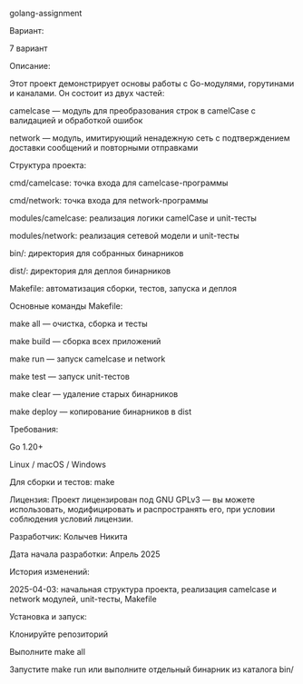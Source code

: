 golang-assignment

Вариант: 

7 вариант

Описание:

Этот проект демонстрирует основы работы с Go-модулями, горутинами и каналами. Он состоит из двух частей:

camelcase — модуль для преобразования строк в camelCase с валидацией и обработкой ошибок

network — модуль, имитирующий ненадежную сеть с подтверждением доставки сообщений и повторными отправками

Структура проекта:

cmd/camelcase: точка входа для camelcase-программы

cmd/network: точка входа для network-программы

modules/camelcase: реализация логики camelCase и unit-тесты

modules/network: реализация сетевой модели и unit-тесты

bin/: директория для собранных бинарников

dist/: директория для деплоя бинарников

Makefile: автоматизация сборки, тестов, запуска и деплоя

Основные команды Makefile:

make all — очистка, сборка и тесты

make build — сборка всех приложений

make run — запуск camelcase и network

make test — запуск unit-тестов

make clear — удаление старых бинарников

make deploy — копирование бинарников в dist

Требования:

Go 1.20+

Linux / macOS / Windows

Для сборки и тестов: make

Лицензия:
Проект лицензирован под GNU GPLv3 — вы можете использовать, модифицировать и распространять его, при условии соблюдения условий лицензии.

Разработчик:
Колычев Никита

Дата начала разработки:
Апрель 2025

История изменений:

2025-04-03: начальная структура проекта, реализация camelcase и network модулей, unit-тесты, Makefile

Установка и запуск:

Клонируйте репозиторий

Выполните make all

Запустите make run или выполните отдельный бинарник из каталога bin/